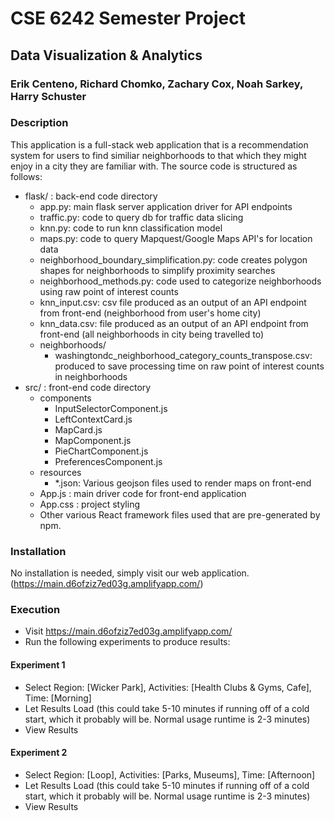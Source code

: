 # CSE 6242 Semester Project
## Data Visualization & Analytics
### Erik Centeno, Richard Chomko, Zachary Cox, Noah Sarkey, Harry Schuster

### Description
This application is a full-stack web application that is a recommendation system for users to find similiar neighborhoods to that which they might enjoy in a city they are familiar with. The source code is structured as follows:
- flask/ : back-end code directory
  - app.py: main flask server application driver for API endpoints
  - traffic.py: code to query db for traffic data slicing
  - knn.py: code to run knn classification model
  - maps.py: code to query Mapquest/Google Maps API's for location data
  - neighborhood_boundary_simplification.py: code creates polygon shapes for neighborhoods to simplify proximity searches
  - neighborhood_methods.py: code used to categorize neighborhoods using raw point of interest counts
  - knn_input.csv: csv file produced as an output of an API endpoint from front-end (neighborhood from user's home city)
  - knn_data.csv: file produced as an output of an API endpoint from front-end (all neighborhoods in city being travelled to)
  - neighborhoods/
    - washingtondc_neighborhood_category_counts_transpose.csv: produced to save processing time on raw point of interest counts in neighborhoods
- src/ : front-end code directory
  - components
    - InputSelectorComponent.js
    - LeftContextCard.js
    - MapCard.js
    - MapComponent.js
    - PieChartComponent.js
    - PreferencesComponent.js
  - resources
    - *.json: Various geojson files used to render maps on front-end
  - App.js : main driver code for front-end application
  - App.css : project styling
  - Other various React framework files used that are pre-generated by npm. 
  
  

### Installation
No installation is needed, simply visit our web application. (https://main.d6ofziz7ed03g.amplifyapp.com/)
### Execution
* Visit https://main.d6ofziz7ed03g.amplifyapp.com/
* Run the following experiments to produce results:

#### Experiment 1
* Select Region: [Wicker Park], Activities: [Health Clubs & Gyms, Cafe], Time: [Morning]
* Let Results Load (this could take 5-10 minutes if running off of a cold start, which it probably will be. Normal usage runtime is 2-3 minutes) 
* View Results

#### Experiment 2
* Select Region: [Loop], Activities: [Parks, Museums], Time: [Afternoon]
* Let Results Load (this could take 5-10 minutes if running off of a cold start, which it probably will be. Normal usage runtime is 2-3 minutes) 
* View Results
